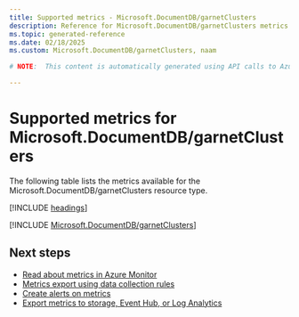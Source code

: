 ```yaml
---
title: Supported metrics - Microsoft.DocumentDB/garnetClusters
description: Reference for Microsoft.DocumentDB/garnetClusters metrics in Azure Monitor.
ms.topic: generated-reference
ms.date: 02/18/2025
ms.custom: Microsoft.DocumentDB/garnetClusters, naam

# NOTE:  This content is automatically generated using API calls to Azure. Any edits made on these files will be overwritten in the next run of the script. 

---
```


  
# Supported metrics for Microsoft.DocumentDB/garnetClusters
  
The following table lists the metrics available for the Microsoft.DocumentDB/garnetClusters resource type.  
  
  
[!INCLUDE [headings](~/reusable-content/ce-skilling/azure/includes/azure-monitor/reference/metrics/metrics-headings.md)]  
  
 

[!INCLUDE [Microsoft.DocumentDB/garnetClusters](~/reusable-content/ce-skilling/azure/includes/azure-monitor/reference/metrics/microsoft-documentdb-garnetclusters-metrics-include.md)]  



## Next steps

- [Read about metrics in Azure Monitor](/azure/azure-monitor/data-platform)
- [Metrics export using data collection rules](/azure/azure-monitor/essentials/data-collection-metrics)
- [Create alerts on metrics](/azure/azure-monitor/alerts/alerts-overview)
- [Export metrics to storage, Event Hub, or Log Analytics](/azure/azure-monitor/essentials/platform-logs-overview)

